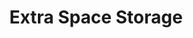 ---
title: "Extra Space Storage"
url: /san-antonio/extra-space-storage-nacogdoches-road/
shop: storage rental
---